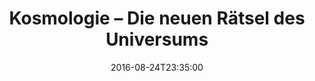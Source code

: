 ---
date: '2016-08-24T23:35:00'
talk_date: '1992-11-02T19:30:00'
talk_speakers:
  speaker1:
    name: Gerhard Kind
title: Kosmologie – Die neuen Rätsel des Universums
---